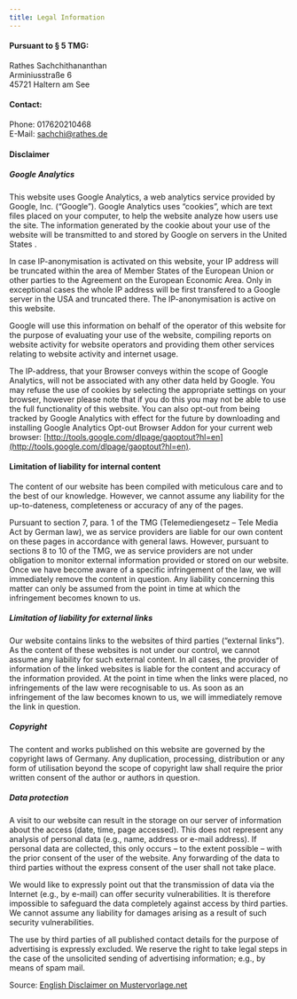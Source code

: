 ```yaml
---
title: Legal Information
---
```


#### Pursuant to § 5 TMG:
Rathes Sachchithananthan <br>
Arminiusstraße 6 <br>
45721 Haltern am See

#### Contact:
Phone: 017620210468 <br>
E-Mail: sachchi@rathes.de

#### Disclaimer

##### Google Analytics
This website uses Google Analytics, a web analytics service provided by Google, Inc. (“Google”). Google Analytics
uses “cookies”, which are text files placed on your computer, to help the website analyze how users use the
site. The information generated by the cookie about your use of the website will be transmitted to and stored
by Google on servers in the United States .

In case IP-anonymisation is activated on this website, your IP address will be truncated within the area of Member
States of the European Union or other parties to the Agreement on the European Economic Area. Only in exceptional
cases the whole IP address will be first transfered to a Google server in the USA and truncated there. The
IP-anonymisation is active on this website.

Google will use this information on behalf of the operator of this website for the purpose of evaluating your
use of the website, compiling reports on website activity for website operators and providing them other
services relating to website activity and internet usage.

The IP-address, that your Browser conveys within the scope of Google Analytics, will not be associated with any
other data held by Google. You may refuse the use of cookies by selecting the appropriate settings on your
browser, however please note that if you do this you may not be able to use the full functionality of this
website. You can also opt-out from being tracked by Google Analytics with effect for the future by downloading
and installing Google Analytics Opt-out Browser Addon for your current web browser: [http://tools.google.com/dlpage/gaoptout?hl=en](http://tools.google.com/dlpage/gaoptout?hl=en).

#### Limitation of liability for internal content
The content of our website has been compiled with meticulous care and to the best of our knowledge. However,
we cannot assume any liability for the up-to-dateness, completeness or accuracy of any of the pages.

Pursuant to section 7, para. 1 of the TMG (Telemediengesetz – Tele Media Act by German law), we as service providers
are liable for our own content on these pages in accordance with general laws. However, pursuant to sections
8 to 10 of the TMG, we as service providers are not under obligation to monitor external information provided
or stored on our website. Once we have become aware of a specific infringement of the law, we will immediately
remove the content in question. Any liability concerning this matter can only be assumed from the point in
time at which the infringement becomes known to us.

##### Limitation of liability for external links

Our website contains links to the websites of third parties (“external links”). As the content of these websites
is not under our control, we cannot assume any liability for such external content. In all cases, the provider
of information of the linked websites is liable for the content and accuracy of the information provided.
At the point in time when the links were placed, no infringements of the law were recognisable to us. As
soon as an infringement of the law becomes known to us, we will immediately remove the link in question.

##### Copyright

The content and works published on this website are governed by the copyright laws of Germany. Any duplication,
processing, distribution or any form of utilisation beyond the scope of copyright law shall require the prior
written consent of the author or authors in question.

##### Data protection

A visit to our website can result in the storage on our server of information about the access (date, time, page
accessed). This does not represent any analysis of personal data (e.g., name, address or e-mail address).
If personal data are collected, this only occurs – to the extent possible – with the prior consent of the
user of the website. Any forwarding of the data to third parties without the express consent of the user
shall not take place.

We would like to expressly point out that the transmission of data via the Internet (e.g., by e-mail) can offer
security vulnerabilities. It is therefore impossible to safeguard the data completely against access by third
parties. We cannot assume any liability for damages arising as a result of such security vulnerabilities.

The use by third parties of all published contact details for the purpose of advertising is expressly excluded.
We reserve the right to take legal steps in the case of the unsolicited sending of advertising information;
e.g., by means of spam mail.

Source: [English Disclaimer on Mustervorlage.net](http://www.mustervorlage.net/disclaimer-muster#Englisch)
